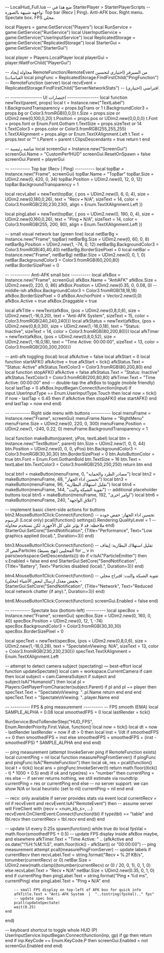 -- LocalHud_Full.lua
-- ضع هذا في StarterPlayer > StarterPlayerScripts
-- واجهة شبيهة بالصورة: Top bar (Recv | Ping)، Anti-AFK box، Right menu، Spectate box، FPS محلي.

local Players = game:GetService("Players")
local RunService = game:GetService("RunService")
local UserInputService = game:GetService("UserInputService")
local ReplicatedStorage = game:GetService("ReplicatedStorage")
local StarterGui = game:GetService("StarterGui")

local player = Players.LocalPlayer
local playerGui = player:WaitForChild("PlayerGui")

-- محاولة إيجاد RemoteFunction/RemoteEvent من السيرفر (اختياري لتحسين القياسات)
local pingFunc = ReplicatedStorage:FindFirstChild("PingFunction") -- RemoteFunction (server)
local recvEvent = ReplicatedStorage:FindFirstChild("ServerNetworkStats") -- افتراضي (اختياري)

-- ---------------- UI اختصارات ----------------
local function newText(parent, props)
    local t = Instance.new("TextLabel")
    t.BackgroundTransparency = props.bgTrans or 1
    t.BackgroundColor3 = props.bg or Color3.fromRGB(0,0,0)
    t.Size = props.size or UDim2.new(0,100,0,20)
    t.Position = props.pos or UDim2.new(0,0,0,0)
    t.Font = props.font or Enum.Font.Gotham
    t.TextSize = props.sizeText or 14
    t.TextColor3 = props.color or Color3.fromRGB(255,255,255)
    t.TextXAlignment = props.align or Enum.TextXAlignment.Left
    t.Text = props.text or ""
    t.Parent = parent
    t.ClipsDescendants = true
    return t
end

-- شاشة رئيسية
local screenGui = Instance.new("ScreenGui")
screenGui.Name = "CustomPerfHUD"
screenGui.ResetOnSpawn = false
screenGui.Parent = playerGui

-- ---------- Top bar (Recv | Ping) ----------
local topBar = Instance.new("Frame", screenGui)
topBar.Name = "TopBar"
topBar.Size = UDim2.new(0, 420, 0, 34)
topBar.Position = UDim2.new(0, 12, 0, 12)
topBar.BackgroundTransparency = 1

local recvLabel = newText(topBar, {
    pos = UDim2.new(0, 6, 0, 4),
    size = UDim2.new(0,180,0,26),
    text = "Recv  •  N/A",
    sizeText = 14,
    color = Color3.fromRGB(230,230,230),
    align = Enum.TextXAlignment.Left
})

local pingLabel = newText(topBar, {
    pos = UDim2.new(0, 190, 0, 4),
    size = UDim2.new(0,160,0,26),
    text = "Ping  •  N/A",
    sizeText = 14,
    color = Color3.fromRGB(255, 200, 80),
    align = Enum.TextXAlignment.Left
})

-- small visual network bar (green line)
local netBarBg = Instance.new("Frame", topBar)
netBarBg.Size = UDim2.new(0, 60, 0, 8)
netBarBg.Position = UDim2.new(1, -74, 0, 12)
netBarBg.BackgroundColor3 = Color3.fromRGB(40,40,40)
netBarBg.BorderSizePixel = 0
local netBar = Instance.new("Frame", netBarBg)
netBar.Size = UDim2.new(0, 0, 1, 0)
netBar.BackgroundColor3 = Color3.fromRGB(60,200,80)
netBar.BorderSizePixel = 0

-- ---------- Anti-AFK small box ----------
local afkBox = Instance.new("Frame", screenGui)
afkBox.Name = "AntiAFK"
afkBox.Size = UDim2.new(0, 220, 0, 86)
afkBox.Position = UDim2.new(0.35, 0, 0.08, 0) -- middle-ish
afkBox.BackgroundColor3 = Color3.fromRGB(18,18,18)
afkBox.BorderSizePixel = 0
afkBox.AnchorPoint = Vector2.new(0,0)
afkBox.Active = true
afkBox.Draggable = true

local afkTitle = newText(afkBox, {pos = UDim2.new(0,8,0,6), size = UDim2.new(1,-16,0,20), text = "Anti-AFK System", sizeText = 15, color = Color3.fromRGB(240,240,240)})
local afkStatus = newText(afkBox, {pos = UDim2.new(0,8,0,30), size = UDim2.new(1,-16,0,18), text = "Status: Inactive", sizeText = 14, color = Color3.fromRGB(80,200,80)})
local afkTimer = newText(afkBox, {pos = UDim2.new(0,8,0,52), size = UDim2.new(1,-16,0,18), text = "Time Active: 00:00:00", sizeText = 13, color = Color3.fromRGB(200,200,200)})

-- anti-afk toggling (local)
local afkActive = false
local afkStart = 0
local function startAFK()
    afkActive = true
    afkStart = tick()
    afkStatus.Text = "Status: Active"
    afkStatus.TextColor3 = Color3.fromRGB(80,200,80)
end
local function stopAFK()
    afkActive = false
    afkStatus.Text = "Status: Inactive"
    afkStatus.TextColor3 = Color3.fromRGB(200,80,80)
    afkTimer.Text = "Time Active: 00:00:00"
end
-- double-tap the afkBox to toggle (mobile friendly)
local lastTap = 0
afkBox.InputBegan:Connect(function(input)
    if input.UserInputType == Enum.UserInputType.Touch then
        local now = tick()
        if now - lastTap < 0.45 then
            if afkActive then stopAFK() else startAFK() end
        end
        lastTap = now
    end
end)

-- ---------- Right side menu with buttons ----------
local menuFrame = Instance.new("Frame", screenGui)
menuFrame.Name = "RightMenu"
menuFrame.Size = UDim2.new(0, 220, 0, 300)
menuFrame.Position = UDim2.new(1, -240, 0.22, 0)
menuFrame.BackgroundTransparency = 1

local function makeButton(parent, yPos, textLabel)
    local btn = Instance.new("TextButton", parent)
    btn.Size = UDim2.new(1, 0, 0, 44)
    btn.Position = UDim2.new(0, 0, 0, yPos)
    btn.BackgroundColor3 = Color3.fromRGB(30,30,30)
    btn.BorderSizePixel = 0
    btn.AutoButtonColor = true
    btn.Font = Enum.Font.GothamBold
    btn.TextSize = 16
    btn.Text = textLabel
    btn.TextColor3 = Color3.fromRGB(250,250,250)
    return btn
end

local btn1 = makeButton(menuFrame, 0, "مصادر الطرد والحماية")
local btn2 = makeButton(menuFrame, 48, "تحسين اداء الجهاز")
local btn3 = makeButton(menuFrame, 96, "تقليل استهلاك البطارية")
local btn4 = makeButton(menuFrame, 144, "تقوية الشبكة والنت")
-- additional placeholder buttons
local btn5 = makeButton(menuFrame, 192, "اوامر اخرى")
local btn6 = makeButton(menuFrame, 240, "اغلاق الواجهة")

-- implement basic client-side actions for buttons
btn2.MouseButton1Click:Connect(function()
    -- تحسين اداء الجهاز: خفض جودة الرسوم (Local only)
    pcall(function()
        settings().Rendering.QualityLevel = 1 -- ملاحظة: قد لا يؤثر على كل الأجهزة، لكن نستخدم محاولة
    end)
    StarterGui:SetCore("SendNotification", {Title="Performance", Text="Low graphics applied (local).", Duration=3})
end)

btn3.MouseButton1Click:Connect(function()
    -- تقليل استهلاك البطارية: إيقاف بعض الـParticles المحليين (نهج بسيط)
    for _, v in pairs(workspace:GetDescendants()) do
        if v:IsA("ParticleEmitter") then
            v.Enabled = false
        end
    end
    StarterGui:SetCore("SendNotification", {Title="Battery", Text="Particles disabled (local).", Duration=3})
end)

btn4.MouseButton1Click:Connect(function()
    -- تقوية الشبكة والنت: اقتراح محلي - يخفض معدل ارسال لبعض الأشياء (محلي)
    StarterGui:SetCore("SendNotification", {Title="Network", Text="Reduced local network chatter (if any).", Duration=3})
end)

btn6.MouseButton1Click:Connect(function()
    screenGui.Enabled = false
end)

-- ---------- Spectate box (bottom-left) ----------
local specBox = Instance.new("Frame", screenGui)
specBox.Size = UDim2.new(0, 160, 0, 40)
specBox.Position = UDim2.new(0, 12, 1, -74)
specBox.BackgroundColor3 = Color3.fromRGB(30,30,30)
specBox.BorderSizePixel = 0

local specText = newText(specBox, {pos = UDim2.new(0,8,0,6), size = UDim2.new(1,-16,0,28), text = "Spectate\nViewing: N/A", sizeText = 13, color = Color3.fromRGB(230,230,230)})
specText.TextXAlignment = Enum.TextXAlignment.Left

-- attempt to detect camera subject (spectating) — best-effort
local function updateSpectate()
    local cam = workspace.CurrentCamera
    if cam then
        local subject = cam.CameraSubject
        if subject and subject:IsA("Humanoid") then
            local pl = Players:GetPlayerFromCharacter(subject.Parent)
            if pl and pl ~= player then
                specText.Text = "Spectate\nViewing: "..pl.Name
                return
            end
        end
    end
    specText.Text = "Spectate\nViewing: "..player.Name
end

-- ---------- FPS & ping measurement ----------
-- FPS smooth (EMA)
local SAMPLE_ALPHA = 0.08
local smoothedFPS = 0
local lastRender = tick()

RunService:BindToRenderStep("HUD_FPS", Enum.RenderPriority.First.Value, function()
    local now = tick()
    local dt = now - lastRender
    lastRender = now
    if dt > 0 then
        local inst = 1/dt
        if smoothedFPS == 0 then smoothedFPS = inst else smoothedFPS = smoothedFPS + (inst - smoothedFPS) * SAMPLE_ALPHA end
    end
end)

-- ping measurement (attempt InvokeServer ping if RemoteFunction exists)
local currentPing = nil
local function measurePingFromServer()
    if pingFunc and pingFunc:IsA("RemoteFunction") then
        local ok, res = pcall(function()
            local t = tick()
            local ans = pingFunc:InvokeServer(t)
            return math.floor((tick() - t) * 1000 + 0.5)
        end)
        if ok and type(res) == "number" then
            currentPing = res
        else
            -- if server returns nothing, we still estimate via roundtrip
            currentPing = res or currentPing
        end
    else
        -- no server support: we can show N/A or local heuristic (set to nil)
        currentPing = nil
    end
end

-- recv: only available if server provides stats via event
local currentRecv = nil
if recvEvent and recvEvent:IsA("RemoteEvent") then
    -- assume server will FireClient with {recv = <num_kb_s>, ...}
    recvEvent.OnClientEvent:Connect(function(tbl)
        if type(tbl) == "table" and tbl.recv then
            currentRecv = tbl.recv
        end
    end)
end

-- update UI every 0.25s
spawn(function()
    while true do
        local fpsVal = math.floor(smoothedFPS + 0.5)
        -- update FPS display inside afkBox maybe, and elsewhere
        afkTimer.Text = "Time Active: " .. (afkActive and os.date("!%H:%M:%S", math.floor(tick() - afkStart)) or "00:00:00")
        -- ping measurement attempt
        pcall(measurePingFromServer)
        -- update labels
        if currentRecv then
            recvLabel.Text = string.format("Recv  •  %.2f KB/s", tonumber(currentRecv) or 0)
            netBar.Size = UDim2.new(math.clamp((tonumber(currentRecv) or 0) / 20, 0, 1), 0, 1, 0)
        else
            recvLabel.Text = "Recv  •  N/A"
            netBar.Size = UDim2.new(0.35, 0, 1, 0)
        end
        if currentPing then
            pingLabel.Text = string.format("Ping  •  %d ms", currentPing)
        else
            pingLabel.Text = "Ping  •  N/A"
        end

        -- small FPS display on top-left of AFK box for quick info
        afkTitle.Text = "Anti-AFK System  |  "..tostring(fpsVal).." fps"
        -- update spec box
        pcall(updateSpectate)
        wait(0.25)
    end
end)

-- keyboard shortcut to toggle whole HUD (P)
UserInputService.InputBegan:Connect(function(inp, gp)
    if gp then return end
    if inp.KeyCode == Enum.KeyCode.P then
        screenGui.Enabled = not screenGui.Enabled
    end
end)
